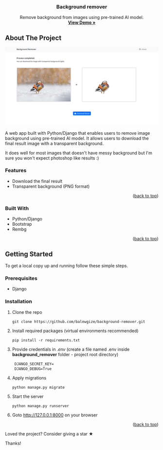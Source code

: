 <a name="readme-top"></a>

<div align="center">
  <h3 align="center">Background remover</h3>

  <p align="center">
    Remove background from images using pre-trained AI model.
    <br />
    <a href="#" target="_blank"><strong>View Demo »</strong></a>
    <br />
  </p>
</div>

<!-- ABOUT THE PROJECT -->
## About The Project

[![Screenshot](static/images/screenshot.png?raw=true "Tomar")](#)

A web app built with Python/Django that enables users to remove image background using pre-trained AI model. It allows users to download the final result image with a transparent background. 

It does well for most images that doesn't have messy background but I'm sure you won't expect photoshop like results :) 

### Features
- Download the final result
- Transparent background (PNG format)

<p align="right">(<a href="#readme-top">back to top</a>)</p>

### Built With
- Python/Django
- Bootstrap
- Rembg

<p align="right">(<a href="#readme-top">back to top</a>)</p>


<!-- GETTING STARTED -->
## Getting Started

To get a local copy up and running follow these simple steps.

### Prerequisites

* Django

### Installation

1. Clone the repo
   ```
   git clone https://github.com/balewgize/background-remover.git
   ```
2. Install required packages (virtual environments recommended)
   ```
   pip install -r requirements.txt
   ```
3. Provide credentials in *.env*  (create a file named .env inside **background_remover** folder - project root directory)
   ```
    DJANGO_SECRET_KEY=
    DJANGO_DEBUG=True
   ```
4. Apply migrations
    ```
    python manage.py migrate
    ```
5. Start the server
    ```
    python manage.py runserver
    ```
6. Goto http://127.0.0.1:8000 on your browser

<p align="right">(<a href="#readme-top">back to top</a>)</p>

Loved the project? Consider giving a star ★

Thanks!
